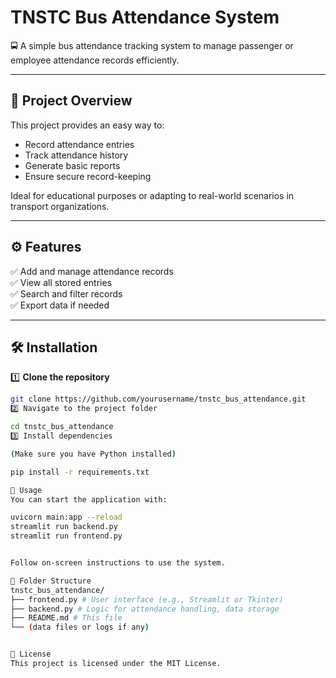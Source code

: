 
# TNSTC Bus Attendance System

🚍 A simple bus attendance tracking system to manage passenger or employee attendance records efficiently.

---

## 📂 Project Overview

This project provides an easy way to:

- Record attendance entries
- Track attendance history
- Generate basic reports
- Ensure secure record-keeping

Ideal for educational purposes or adapting to real-world scenarios in transport organizations.

---

## ⚙️ Features

✅ Add and manage attendance records  
✅ View all stored entries  
✅ Search and filter records  
✅ Export data if needed  

---

## 🛠️ Installation

1️⃣ **Clone the repository**

```bash
git clone https://github.com/yourusername/tnstc_bus_attendance.git
2️⃣ Navigate to the project folder

cd tnstc_bus_attendance
3️⃣ Install dependencies

(Make sure you have Python installed)

pip install -r requirements.txt

🚀 Usage
You can start the application with:

uvicorn main:app --reload
streamlit run backend.py
streamlit run frontend.py


Follow on-screen instructions to use the system.

🧩 Folder Structure
tnstc_bus_attendance/
├── frontend.py # User interface (e.g., Streamlit or Tkinter)
├── backend.py # Logic for attendance handling, data storage
├── README.md # This file
└── (data files or logs if any)


📝 License
This project is licensed under the MIT License.

